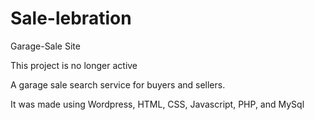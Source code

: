 # Sale-lebration
Garage-Sale Site

This project is no longer active

A garage sale search service for buyers and sellers.

It was made using Wordpress, HTML, CSS, Javascript, PHP, and MySql
